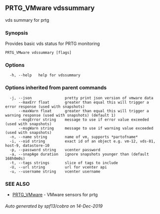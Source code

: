 ## PRTG_VMware vdssummary

vds summary for prtg

### Synopsis

Provides basic vds status for PRTG monitoring

```
PRTG_VMware vdssummary [flags]
```

### Options

```
  -h, --help   help for vdssummary
```

### Options inherited from parent commands

```
  -j, --json               pretty print json version of vmware data
      --maxErr float       greater than equal this will trigger a error response (used with snapshots)
      --maxWarn float      greater than equal this will trigger a warning response (used with snapshots) (default 1)
      --msgError string    message to use if error value exceeded (used with snapshots)
      --msgWarn string     message to use if warning value exceeded (used with snapshots)
  -n, --name string        name of vm, supports *partofname*
  -i, --oid string         exact id of an object e.g. vm-12, vds-81, host-9, datastore-10 
  -p, --password string    vcenter password
  -a, --snapAge duration   ignore snapshots younger than (default 168h0m0s)
  -t, --tags strings       slice of tags to include
  -U, --url string         url for vcenter api
  -u, --username string    vcenter username
```

### SEE ALSO

* [PRTG_VMware](PRTG_VMware.md)	 - VMware sensors for prtg

###### Auto generated by spf13/cobra on 14-Dec-2019
